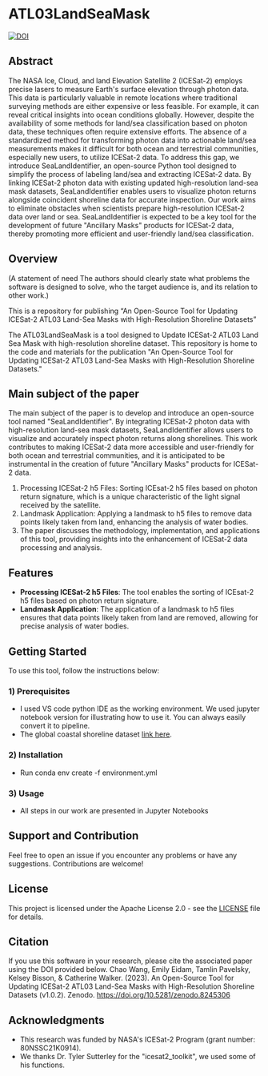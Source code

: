 # ATL03LandSeaMask

[![DOI](https://zenodo.org/badge/678219089.svg)](https://zenodo.org/badge/latestdoi/678219089)
## Abstract
The NASA Ice, Cloud, and land Elevation Satellite 2 (ICESat-2) employs precise lasers to measure Earth's surface elevation through photon data. This data is particularly valuable in remote locations where traditional surveying methods are either expensive or less feasible. For example, it can reveal critical insights into ocean conditions globally. However, despite the availability of some methods for land/sea classification based on photon data, these techniques often require extensive efforts. The absence of a standardized method for transforming photon data into actionable land/sea measurements makes it difficult for both ocean and terrestrial communities, especially new users, to utilize ICESat-2 data.
To address this gap, we introduce SeaLandIdentifier, an open-source Python tool designed to simplify the process of labeling land/sea and extracting ICESat-2 data. By linking ICESat-2 photon data with existing updated high-resolution land-sea mask datasets, SeaLandIdentifier enables users to visualize photon returns alongside coincident shoreline data for accurate inspection. 
Our work aims to eliminate obstacles when scientists prepare high-resolution ICESat-2 data over land or sea. SeaLandIdentifier is expected to be a key tool for the development of future "Ancillary Masks" products for ICESat-2 data, thereby promoting more efficient and user-friendly land/sea classification.


## Overview
(A statement of need
The authors should clearly state what problems the software is designed to solve, who the target audience is, and its relation to other work.)

This is a repository for publishing “An Open-Source Tool for Updating ICESat-2 ATL03 Land-Sea Masks with High-Resolution Shoreline Datasets”

The ATL03LandSeaMask is a tool designed to Update ICESat-2 ATL03 Land Sea Mask with high-resolution shoreline dataset. This repository is home to the code and materials for the publication "An Open-Source Tool for Updating ICESat-2 ATL03 Land-Sea Masks with High-Resolution Shoreline Datasets."

## Main subject of the paper
The main subject of the paper is to develop and introduce an open-source tool named "SeaLandIdentifier". By integrating ICESat-2 photon data with high-resolution land-sea mask datasets, SeaLandIdentifier allows users to visualize and accurately inspect photon returns along shorelines. This work contributes to making ICESat-2 data more accessible and user-friendly for both ocean and terrestrial communities, and it is anticipated to be instrumental in the creation of future "Ancillary Masks" products for ICESat-2 data.
1) Processing ICESat-2 h5 Files: Sorting ICEsat-2 h5 files based on photon return signature, which is a unique characteristic of the light signal received by the satellite.
2) Landmask Application: Applying a landmask to h5 files to remove data points likely taken from land, enhancing the analysis of water bodies.
3) The paper discusses the methodology, implementation, and applications of this tool, providing insights into the enhancement of ICESat-2 data processing and analysis.

## Features

- **Processing ICESat-2 h5 Files**: The tool enables the sorting of ICEsat-2 h5 files based on photon return signature.
- **Landmask Application**: The application of a landmask to h5 files ensures that data points likely taken from land are removed, allowing for precise analysis of water bodies.

## Getting Started

To use this tool, follow the instructions below:

### 1) Prerequisites

- I used VS code python IDE as the working environment. We used jupyter notebook version for illustrating how to use it. You can always easily convert it to pipeline.
- The global coastal shoreline dataset [link here](https://drive.google.com/file/d/1arIVNVQoaH3ffZOHSGZvFmjgSjGeR85e/view?usp=sharing).

### 2) Installation

- Run conda env create -f environment.yml

### 3) Usage

- All steps in our work are presented in Jupyter Notebooks

## Support and Contribution

Feel free to open an issue if you encounter any problems or have any suggestions. Contributions are welcome!

## License

This project is licensed under the Apache License 2.0 - see the [LICENSE](LICENSE) file for details.

## Citation
If you use this software in your research, please cite the associated paper using the DOI provided below.
Chao Wang, Emily Eidam, Tamlin Pavelsky, Kelsey Bisson, & Catherine Walker. (2023). An Open-Source Tool for Updating ICESat-2 ATL03 Land-Sea Masks with High-Resolution Shoreline Datasets (v1.0.2). Zenodo. https://doi.org/10.5281/zenodo.8245306

## Acknowledgments

- This research was funded by NASA's ICESat-2 Program (grant number: 80NSSC21K0914).
- We thanks Dr. Tyler Sutterley for the "icesat2_toolkit", we used some of his functions.
